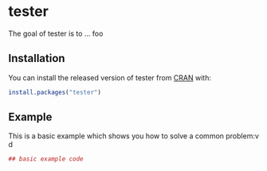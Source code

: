 # tester

The goal of tester is to ... foo 

## Installation

You can install the released version of tester from [CRAN](https://CRAN.R-project.org) with:

``` r
install.packages("tester")
```

## Example

This is a basic example which shows you how to solve a common problem:v d

``` r
## basic example code
```

